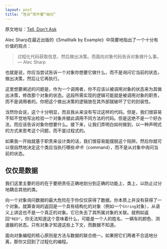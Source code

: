 ```yaml
---
layout: post
title: “告诉”而不要“询问”
---
```


原文地址：[Tell, Don't Ask][1]

Alec Sharp在最近出版的《Smalltalk by Example》中简要地指出了一个十分有价值的观点：

> 过程化代码获取信息，然后做出决策。而面向对象代码告诉对象做什么事。 — Alec Sharp

也就是说，你应当尝试告诉一个对象你想要它做什么，而不是询问它当前的状态，做出决策，然后让它再执行。

这里想要阐述的问题是，作为一个调用者，你不应该以被调用对象的状态来为其做出决策，修改那个对象的状态。这段所需实现的逻辑可能就是被调用对象的职责，而不是调用者的。你把这个做出决策的逻辑放在其外部就破坏了它的封装性。

当然你会说，这个十分明显，而且我从来没有写过这样的代码。但是，我们很容易不知不觉地写出检验一个对象并据此调用不同方法的代码。但是这绝不是一个好办法，而应该告诉对象你想要什么。接下来，让我们弄明白如何做到，以一种声明式的方式来思考这个问题，而不是过程式的。

如果我一开始就基于职责来设计类的话，我们很容易能摆脱这个陷阱。然后你就可以很自然地决定这个类应当执行哪些*命令*（command），而不是从对象中询问当前的状态。

## 仅仅是数据

我们这里主要的目的在于要把责任正确地划分到正确的功能上、类上，以防止过分地耦合其他的类。

向一个对象询问数据的最大危险在于你仅仅获得了数据。你本质上并没有获得了一个对象。就算查询的返回是一个具有结构化的对象（例如一个`String`对象），从语义上讲这也不是一个真正的对象。它已失去了其所属对象的关联。就例如返回`"RED"`，你无法知道这个意味着什么，可能是一个人的姓名、一辆车的颜色、测速器的状态。只有对象才知道这些上下文，而数据不知道。

面向对象编程的核心原则是方法与数据的联合统一。如果把它们两者不合适地分离，那你又回到了过程化的编程。

 [1]: http://pragprog.com/articles/tell-dont-ask